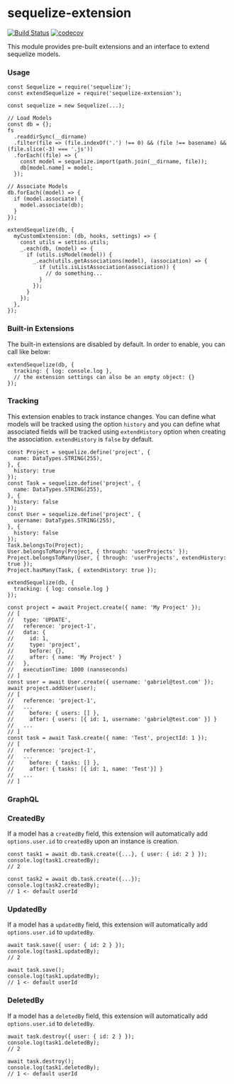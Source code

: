 # sequelize-extension

[![Build Status](https://travis-ci.org/gcmarques/sequelize-extension.svg?branch=master)](https://travis-ci.org/gcmarques/sequelize-extension)
[![codecov](https://codecov.io/gh/gcmarques/sequelize-extension/branch/master/graph/badge.svg)](https://codecov.io/gh/gcmarques/sequelize-extension)

This module provides pre-built extensions and an interface to extend sequelize models.

### Usage

```
const Sequelize = require('sequelize');
const extendSequelize = require('sequelize-extension');

const sequelize = new Sequelize(...);

// Load Models
const db = {};
fs
  .readdirSync(__dirname)
  .filter(file => (file.indexOf('.') !== 0) && (file !== basename) && (file.slice(-3) === '.js'))
  .forEach((file) => {
    const model = sequelize.import(path.join(__dirname, file));
    db[model.name] = model;
  });
  
// Associate Models
db.forEach((model) => {
  if (model.associate) {
    model.associate(db);
  }
});

extendSequelize(db, {
  myCustomExtension: (db, hooks, settings) => {
    const utils = settins.utils;
    _.each(db, (model) => {
      if (utils.isModel(model)) {
        _.each(utils.getAssociations(model), (association) => {
          if (utils.isListAssociation(association)) {
            // do something...
          }
        });
      }
    });
  },
});
```

### Built-in Extensions

The built-in extensions are disabled by default. In order to enable, you can call like below:

```
extendSequelize(db, {
  tracking: { log: console.log },
  // the extension settings can also be an empty object: {}
});
```

### Tracking

This extension enables to track instance changes. You can define what models will be tracked using the option `history` and you can define what associated fields will be tracked using `extendHistory` option when creating the association. `extendHistory` is `false` by default.
```
const Project = sequelize.define('project', {
  name: DataTypes.STRING(255),
}, { 
  history: true 
});
const Task = sequelize.define('project', {
  name: DataTypes.STRING(255),
}, { 
  history: false 
});
const User = sequelize.define('project', {
  username: DataTypes.STRING(255),
}, { 
  history: false 
});
Task.belongsTo(Project);
User.belongsToMany(Project, { through: 'userProjects' });
Project.belongsToMany(User, { through: 'userProjects', extendHistory: true });
Project.hasMany(Task, { extendHistory: true });

extendSequelize(db, {
  tracking: { log: console.log }
});

const project = await Project.create({ name: 'My Project' });
// [
//   type: 'UPDATE',
//   reference: 'project-1',
//   data: {
//     id: 1,
//     type: 'project',
//     before: {},
//     after: { name: 'My Project' }
//   },
//   executionTime: 1000 (nanoseconds)
// ]
const user = await User.create({ username: 'gabriel@test.com' });
await project.addUser(user);
// [
//   reference: 'project-1',
//   ...
//     before: { users: [] },
//     after: { users: [{ id: 1, username: 'gabriel@test.com' }] }
//   ...
// ]
const task = await Task.create({ name: 'Test', projectId: 1 });
// [
//   reference: 'project-1',
//   ...
//     before: { tasks: [] },
//     after: { tasks: [{ id: 1, name: 'Test'}] }
//   ...
// ]
```

### GraphQL

### CreatedBy

If a model has a `createdBy` field, this extension will automatically add `options.user.id` to `createdBy` upon an instance is creation.
```
const task1 = await db.task.create({...}, { user: { id: 2 } });
console.log(task1.createdBy);
// 2

const task2 = await db.task.create({...});
console.log(task2.createdBy);
// 1 <- default userId
```

### UpdatedBy

If a model has a `updatedBy` field, this extension will automatically add `options.user.id` to `updatedBy`.
```
await task.save({ user: { id: 2 } });
console.log(task1.updatedBy);
// 2

await task.save();
console.log(task1.updatedBy);
// 1 <- default userId
```

### DeletedBy

If a model has a `deletedBy` field, this extension will automatically add `options.user.id` to `deletedBy`.
```
await task.destroy({ user: { id: 2 } });
console.log(task1.deletedBy);
// 2

await task.destroy();
console.log(task1.deletedBy);
// 1 <- default userId
```
